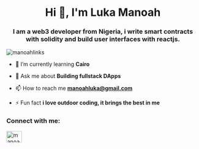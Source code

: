<h1 align="center">Hi 👋, I'm Luka Manoah</h1>
<h3 align="center">I am a web3 developer from Nigeria, i write smart contracts with solidity and build user interfaces with reactjs.</h3>

<p align="left"> <img src="https://komarev.com/ghpvc/?username=manoahlinks&label=Profile%20views&color=0e75b6&style=flat" alt="manoahlinks" /> </p>

- 🌱 I’m currently learning **Cairo**

- 💬 Ask me about **Building fullstack DApps**

- 📫 How to reach me **manoahluka@gmail.com**

- ⚡ Fun fact **i love outdoor coding, it brings the best in me**

<h3 align="left">Connect with me:</h3>
<p align="left">
<a href="https://twitter.com/manoahluka" target="blank"><img align="center" src="https://raw.githubusercontent.com/rahuldkjain/github-profile-readme-generator/master/src/images/icons/Social/twitter.svg" alt="manoahluka" height="30" width="40" /></a>
</p>
